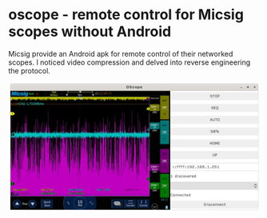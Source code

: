 # oscope - remote control for Micsig scopes without Android

Micsig provide an Android apk for remote control of their networked scopes. I noticed video compression and delved into reverse engineering the protocol.

![Screenshot](https://github.com/GothAck/oscope/blob/master/docs/screen-scope.png?raw=true)
